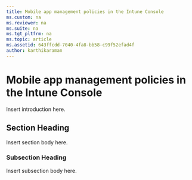 ```yaml
---
title: Mobile app management policies in the Intune Console
ms.custom: na
ms.reviewer: na
ms.suite: na
ms.tgt_pltfrm: na
ms.topic: article
ms.assetid: 643ffcdd-7040-4fa8-bb58-c99f52efad4f
author: karthikaraman
---
```

# Mobile app management policies in the Intune Console
Insert introduction here.

## Section Heading
Insert section body here.

### Subsection Heading
Insert subsection body here.

